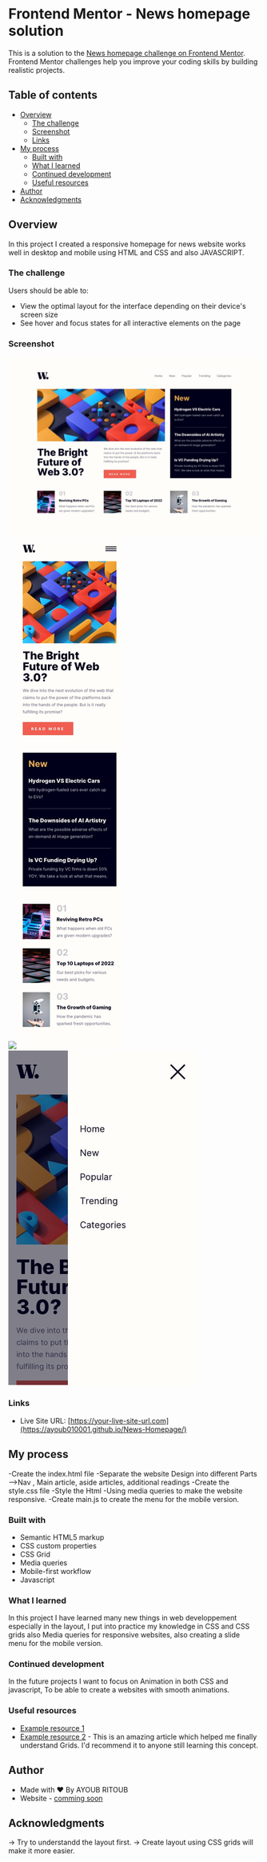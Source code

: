 # Frontend Mentor - News homepage solution

This is a solution to the [News homepage challenge on Frontend Mentor](https://www.frontendmentor.io/challenges/news-homepage-H6SWTa1MFl). Frontend Mentor challenges help you improve your coding skills by building realistic projects. 

## Table of contents

- [Overview](#overview)
  - [The challenge](#the-challenge)
  - [Screenshot](#screenshot)
  - [Links](#links)
- [My process](#my-process)
  - [Built with](#built-with)
  - [What I learned](#what-i-learned)
  - [Continued development](#continued-development)
  - [Useful resources](#useful-resources)
- [Author](#author)
- [Acknowledgments](#acknowledgments)

## Overview
  In this project I created a responsive homepage for news website works well in desktop and mobile using HTML and CSS and also JAVASCRIPT.
### The challenge

Users should be able to:

- View the optimal layout for the interface depending on their device's screen size
- See hover and focus states for all interactive elements on the page

### Screenshot

![desktop](./design/desktop-design.jpg)
![](./design/active-stats.jpg)
![mobile](./design/mobile-design.jpg)
![mobile](./design/mobile-menu.jpg)


### Links
- Live Site URL: [https://your-live-site-url.com](https://ayoub010001.github.io/News-Homepage/)

## My process

-Create the index.html file 
-Separate the website Design into different Parts 
-->Nav , Main article, aside articles, additional readings
-Create the style.css file 
-Style the Html
-Using media queries to make the website responsive.
-Create main.js to create the menu for the mobile version.

### Built with

- Semantic HTML5 markup
- CSS custom properties
- CSS Grid
- Media queries
- Mobile-first workflow
- Javascript

### What I learned

In this project I have learned many new things in web developpement especially in the layout, I put into practice my knowledge in CSS and CSS grids also Media queries for responsive websites, also creating a slide menu for the mobile version.


### Continued development

In the future projects I want to focus on Animation in both CSS and javascript, To be able to create a websites with smooth animations.

### Useful resources

- [Example resource 1](https://developer.mozilla.org/en-US/docs/Web/JavaScript) 
- [Example resource 2](https://css-tricks.com/) - This is an amazing article which helped me finally understand Grids. I'd recommend it to anyone still learning this concept.

## Author

- Made with ❤ By AYOUB RITOUB
- Website - [comming soon](...)


## Acknowledgments

-> Try to understandd the layout first.
-> Create layout using CSS grids will make it more easier.
